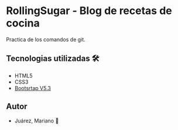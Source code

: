 # RollingSugar - Blog de recetas de cocina


Practica de los comandos de git.



## Tecnologias utilizadas 🛠️

- HTML5
- CSS3
- [Bootsrtap V5.3](https://getbootstrap.com/)





## Autor

- Juárez, Mariano 🤖